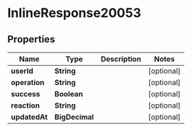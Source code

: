 

# InlineResponse20053


## Properties

Name | Type | Description | Notes
------------ | ------------- | ------------- | -------------
**userId** | **String** |  |  [optional]
**operation** | **String** |  |  [optional]
**success** | **Boolean** |  |  [optional]
**reaction** | **String** |  |  [optional]
**updatedAt** | **BigDecimal** |  |  [optional]



